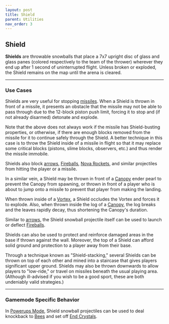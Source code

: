 ```yaml
---
layout: post
title: Shield
parent: Utilities
nav_order: 3
---
```

**Shield**
---

**Shields** are throwable snowballs that place a 7x7 upright disc of glass and glass panes (colored respectively to the team of the thrower) wherever they end up after 1 second of uninterrupted flight. Unless broken or exploded, the Shield remains on the map until the arena is cleared.

---
### Use Cases

Shields are very useful for stopping [missiles](https://zeroniaserver.github.io/RocketRidersWiki/missiles). When a Shield is thrown in front of a missile, it presents an obstacle that the missile may not be able to pass through due to the 12-block piston push limit, forcing it to stop and (if not already disarmed) detonate and explode.

Note that the above does not always work if the missile has Shield-busting properties, or otherwise, if there are enough blocks removed from the missile for it to continue safely through the Shield. A better technique in this case is to throw the Shield inside of a missile in flight so that it may replace some critical blocks (pistons, slime blocks, observers, etc.) and thus render the missile immobile.

Shields also block [arrows](https://zeroniaserver.github.io/RocketRidersWiki/utilities/arrows), [Fireballs](https://zeroniaserver.github.io/RocketRidersWiki/utilities/fireball), [Nova Rockets](https://zeroniaserver.github.io/RocketRidersWiki/utilities/nova_rocket), and similar projectiles from hitting the player or a missile.

In a similar vein, a Shield may be thrown in front of a [Canopy](https://zeroniaserver.github.io/RocketRidersWiki/utilities/canopy) ender pearl to prevent the Canopy from spawning, or thrown in front of a player who is about to jump onto a missile to prevent that player from making the landing.

When thrown inside of a [Vortex](https://zeroniaserver.github.io/RocketRidersWiki/utilities/vortex), a Shield occludes the Vortex and forces it to explode. Also, when thrown inside the log of a [Canopy](https://zeroniaserver.github.io/RocketRidersWiki/utilities/canopy), the log breaks and the leaves rapidly decay, thus shortening the Canopy's duration.

Similar to [arrows](https://zeroniaserver.github.io/RocketRidersWiki/utilities/arrows), the Shield snowball projectile itself can be used to launch or deflect [Fireballs](https://zeroniaserver.github.io/RocketRidersWiki/utilities/fireball).

Shields can also be used to protect and reinforce damaged areas in the base if thrown against the wall. Moreover, the top of a Shield can afford solid ground and protection to a player away from their base.

Through a technique known as "Shield-stacking," several Shields can be thrown on top of each other and mined into a staircase that gives players significant upper ground. Shields may also be thrown downwards to allow players to "low-ride," or travel on missiles beneath the usual playing area. (Although ill-advised if you wish to be a good sport, these are both undeniably valid strategies.)

---
### Gamemode Specific Behavior

In [Powerups Mode](https://zeroniaserver.github.io/RocketRidersWiki/gamemodes/powerups), Shield snowball projectiles can be used to deal knockback to [Bees](https://zeroniaserver.github.io/RocketRidersWiki/gamemodes/powerups#stinging-shield) and set off [End Crystals](https://zeroniaserver.github.io/RocketRidersWiki/gamemodes/powerups#crystal-platform).